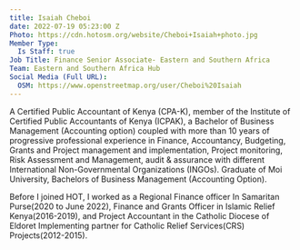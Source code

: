 ```yaml
---
title: Isaiah Cheboi
date: 2022-07-19 05:23:00 Z
Photo: https://cdn.hotosm.org/website/Cheboi+Isaiah+photo.jpg
Member Type:
  Is Staff: true
Job Title: Finance Senior Associate- Eastern and Southern Africa
Team: Eastern and Southern Africa Hub
Social Media (Full URL):
  OSM: https://www.openstreetmap.org/user/Cheboi%20Isaiah
---
```


A Certified Public Accountant of Kenya (CPA-K), member of the Institute of Certified Public Accountants of Kenya (ICPAK), a Bachelor of Business Management (Accounting option) coupled with more than 10 years of progressive professional experience in Finance, Accountancy, Budgeting, Grants and Project management and implementation, Project monitoring, Risk Assessment and Management, audit & assurance with different International Non-Governmental Organizations (INGOs). Graduate of Moi University, Bachelors of Business Management (Accounting Option).

Before I joined HOT, I worked as a Regional Finance officer In Samaritan Purse(2020 to June 2022), Finance and Grants Officer in Islamic Relief Kenya(2016-2019), and Project Accountant in the Catholic Diocese of Eldoret Implementing partner for Catholic Relief Services(CRS) Projects(2012-2015).